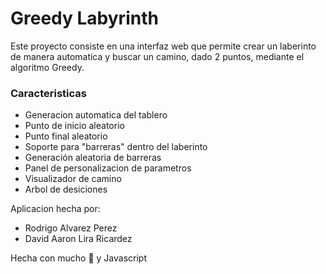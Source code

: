 # Greedy Labyrinth

Este proyecto consiste en una interfaz web que permite crear un laberinto de manera automatica y buscar un camino, dado 2 puntos, mediante el algoritmo Greedy.

### Caracteristicas
- Generacion automatica del tablero
- Punto de inicio aleatorio
- Punto final aleatorio
- Soporte para "barreras" dentro del laberinto
- Generación aleatoria de barreras
- Panel de personalizacion de parametros
- Visualizador de camino
- Arbol de desiciones

Aplicacion hecha por:
 - Rodrigo Alvarez Perez
 - David Aaron Lira Ricardez
 
Hecha con mucho 💖 y Javascript 